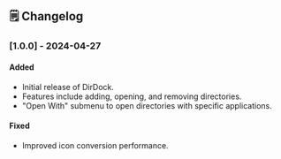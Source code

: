 ## 🗒 Changelog

### [1.0.0] - 2024-04-27

#### Added

- Initial release of DirDock.
- Features include adding, opening, and removing directories.
- "Open With" submenu to open directories with specific applications.

#### Fixed

- Improved icon conversion performance.
